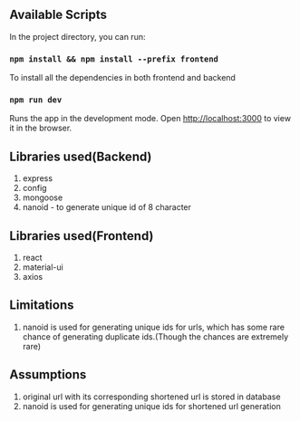 ## Available Scripts

In the project directory, you can run:

### `npm install && npm install --prefix frontend`

To install all the dependencies in both frontend and backend

### `npm run dev`

Runs the app in the development mode.
Open [http://localhost:3000](http://localhost:3000) to view it in the browser.

## Libraries used(Backend)

1. express
2. config
3. mongoose
4. nanoid - to generate unique id of 8 character

## Libraries used(Frontend)

1. react
2. material-ui
3. axios

## Limitations

1. nanoid is used for generating unique ids for urls, which has some rare chance of generating duplicate ids.(Though the chances are extremely rare)

## Assumptions

1. original url with its corresponding shortened url is stored in database
2. nanoid is used for generating unique ids for shortened url generation


